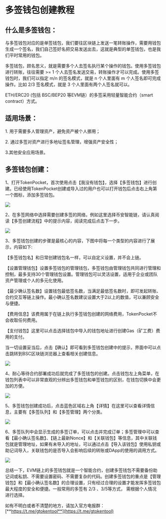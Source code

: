 # 多签钱包创建教程

## 什么是多签钱包： <a href="#shen-me-shi-duo-qian-qian-bao" id="shen-me-shi-duo-qian-qian-bao"></a>

与多签钱包对应的是单签钱包，我们要往区块链上发送一笔转账操作，需要用钱包生成一个签名，我们自己签好名把交易发送出去，这就是典型的单签钱包，也是我们平时常用的钱包。

多签钱包，顾名思义，就是需要多个人去签名执行某个操作的钱包。使用多签钱包进行转账，往往需要 >= 1 个人去签名发送交易，转账操作才可以完成。使用多签钱包时，我们可以指定 m/n 的签名模式，就是 n 个人里面有 m 个人签名即可完成操作。比如 2/3 签名模式，就是 3 个人里面有两个人签名就可以。

ETH/ERC20 (包括 BSC/BEP20 等EVM链）的多签采用轻量智能合约（smart contract）方式。

## **适用场景：**

1\. 用于需要多人管理资产，避免资产被个人挪用；

2\. 通过多签对资产进行多地址签名管理，增强资产安全性；

3.其他安全应用场景。

## 多签钱包创建： <a href="#duo-qian-qian-bao-chuang-jian" id="duo-qian-qian-bao-chuang-jian"></a>

1、打开TokenPocket，首次使用点击【我没有钱包】，选择【多签钱包】进行创建。已经使用TokenPocket创建或导入过的用户也可以打开钱包后点击右上角第一个图标，添加多签钱包。

![](https://help.tokenpocket.pro/~gitbook/image?url=https%3A%2F%2F261497644-files.gitbook.io%2F%7E%2Ffiles%2Fv0%2Fb%2Fgitbook-x-prod.appspot.com%2Fo%2Fspaces%252F-MMF2k4MCaxErpZyah2d%252Fuploads%252FZrnFkTeeiVZIWkIqp46v%252Fimage.png%3Falt%3Dmedia%26token%3D497787db-cdcf-480f-9c2a-ab8c8e904228\&width=768\&dpr=4\&quality=100\&sign=60753d22\&sv=2)

2、在多签网络中选择需要创建多签的网络，例如这里选择币安智能链，请认真阅读【多签创建流程】中的提示内容，阅读完成后点击下一步。

![](https://help.tokenpocket.pro/~gitbook/image?url=https%3A%2F%2F261497644-files.gitbook.io%2F%7E%2Ffiles%2Fv0%2Fb%2Fgitbook-x-prod.appspot.com%2Fo%2Fspaces%252F-MMF2k4MCaxErpZyah2d%252Fuploads%252F9SfzlCBOMAFOvFx8KW2F%252F2%2520%25E6%258B%25B7%25E8%25B4%259D.png%3Falt%3Dmedia%26token%3Ded5c1126-cf63-400f-a39c-06af87eb69c7\&width=768\&dpr=4\&quality=100\&sign=a003a8c0\&sv=2)

3、多签钱包创建的步骤是最核心的内容，下图中将每一个类型的内容进行了展示，内容如下:

【多签钱包名】和日常创建钱包名一样，可以自定义设置，并不会上链。

【设置管理钱包】设置多签钱包的管理钱包，多签钱包由管理钱包共同进行管理和控制，最多支持30个管理钱包设置。管理钱包可以灵活设置，适用于企业或团队资产管理或个人的多元化使用。

【最少确认签名数】设置钱包最低签名数，当满足最低签名数时，即可发起转账、合约交互等链上操作。最小确认签名数建议设置大于2以上的数值，可以兼顾安全与便捷。

【费用信息】该费用属于在链上执行多签钱包创建的网络费用，TokenPocket不会收取任何费用。

【支付钱包】这里可以点击选择钱包中导入的钱包地址进行创建Gas（矿工费）费用的支付。

当一切设置妥当后，点击【确认】即可看到多签钱包创建中的提示，界面中可以点击跳转到BSC区块链浏览器上查看相关创建信息。

![](https://help.tokenpocket.pro/~gitbook/image?url=https%3A%2F%2F261497644-files.gitbook.io%2F%7E%2Ffiles%2Fv0%2Fb%2Fgitbook-x-prod.appspot.com%2Fo%2Fspaces%252F-MMF2k4MCaxErpZyah2d%252Fuploads%252F6LYCpsVCIcnxl8OG972J%252Fimage.png%3Falt%3Dmedia%26token%3D9e6568f2-e9c6-48ae-9fd1-71af6be2c03e\&width=768\&dpr=4\&quality=100\&sign=59ce1c5b\&sv=2)

4、耐心等待合约部署成功后就完成了多签钱包的创建。点击钱包左上角菜单，在钱包列表中可以非常直观的分辨出多签钱包和单签钱包的区别，在钱包切换中会更加的方便。

![](https://help.tokenpocket.pro/~gitbook/image?url=https%3A%2F%2F261497644-files.gitbook.io%2F%7E%2Ffiles%2Fv0%2Fb%2Fgitbook-x-prod.appspot.com%2Fo%2Fspaces%252F-MMF2k4MCaxErpZyah2d%252Fuploads%252Fs0fqIgkrq4KDDStxsgZg%252F4%2520%25E6%258B%25B7%25E8%25B4%259D.png%3Falt%3Dmedia%26token%3Dd377d387-be1c-4018-bdb2-bfa48105ad53\&width=768\&dpr=4\&quality=100\&sign=c270db8a\&sv=2)

5、多签钱包创建成功后，点击蓝色区域右上角【详情】在这里可以查看详情信息，主要有【多签队列】和【多签管理】两个分类。

![](https://help.tokenpocket.pro/~gitbook/image?url=https%3A%2F%2F261497644-files.gitbook.io%2F%7E%2Ffiles%2Fv0%2Fb%2Fgitbook-x-prod.appspot.com%2Fo%2Fspaces%252F-MMF2k4MCaxErpZyah2d%252Fuploads%252FPtfm6oRddkGpwlZtjSD3%252F5%2520%25E6%258B%25B7%25E8%25B4%259D.png%3Falt%3Dmedia%26token%3Dbbaeede9-aa1e-421e-a849-e159241b26a1\&width=768\&dpr=4\&quality=100\&sign=f9e067f2\&sv=2)

6、多签队列中会显示生成的多签订单，可以点击并完成订单；多签管理中可以查看【最小确认签名数】、【链上最新Nonce】和【关联钱包】等信息，其中关联钱包就是管理地址，如果有未导入的地址，可以通过点击【导入该钱包】使用私钥或助记词导入，关联钱包的是否导入会影响后续的转账或DApp的使用的调用方式。

![](https://help.tokenpocket.pro/~gitbook/image?url=https%3A%2F%2F261497644-files.gitbook.io%2F%7E%2Ffiles%2Fv0%2Fb%2Fgitbook-x-prod.appspot.com%2Fo%2Fspaces%252F-MMF2k4MCaxErpZyah2d%252Fuploads%252FL2DVEx0uHaMxzsMpUN7g%252Fimage.png%3Falt%3Dmedia%26token%3Dd8e41b55-4bf5-4d3d-bd11-66def7b97745\&width=768\&dpr=4\&quality=100\&sign=64e31881\&sv=2)

总结一下，EVM链上的多签钱包就是一个智能合约，创建多签钱包不需要备份助记词或私钥、不需要设置密码、不需要复杂的代码。创建多签钱包的重点是【管理钱包】和【最小确认签名数】的合理设置，只有经过合理的设置才能发挥多签钱包最大程度的安全和便捷。一般常用的多签有 2/3 、3/5等方式， 需根据个人情况进行选择。

如有不明白或者不清楚的地方，请加入官方电报群：[**https://t.me/gtokentool**](https://t.me/gtokentool)
